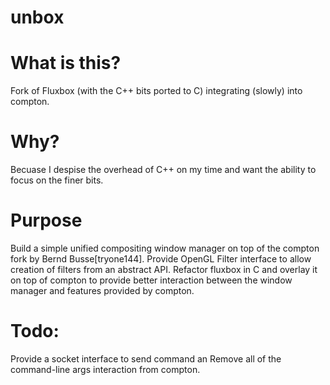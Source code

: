 # unbox

# What is this?
Fork of Fluxbox (with the C++ bits ported to C) integrating (slowly) into 
compton.

# Why?
Becuase I despise the overhead of C++ on my time and want the ability to focus
on the finer bits.

# Purpose
Build a simple unified compositing window manager on top of the compton fork 
by Bernd Busse[tryone144]. Provide OpenGL Filter interface to allow creation
of filters from an abstract API. Refactor fluxbox in C and overlay it on top
of compton to provide better interaction between the window manager and 
features provided by compton.

# Todo:

Provide a socket interface to send command an
Remove all of the command-line args interaction from compton.
